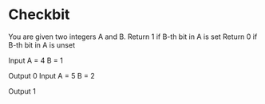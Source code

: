 # Checkbit

You are given two integers A and B.
Return 1 if B-th bit in A is set
Return 0 if B-th bit in A is unset

Input
A = 4
B = 1

Output
0
Input
A = 5
B = 2

Output
1
